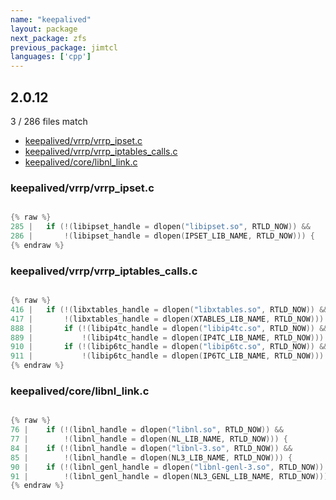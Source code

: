 ```yaml
---
name: "keepalived"
layout: package
next_package: zfs
previous_package: jimtcl
languages: ['cpp']
---
```

## 2.0.12
3 / 286 files match

 - [keepalived/vrrp/vrrp_ipset.c](#keepalivedvrrpvrrp_ipsetc)
 - [keepalived/vrrp/vrrp_iptables_calls.c](#keepalivedvrrpvrrp_iptables_callsc)
 - [keepalived/core/libnl_link.c](#keepalivedcorelibnl_linkc)

### keepalived/vrrp/vrrp_ipset.c

```cpp

{% raw %}
285 | 	if (!(libipset_handle = dlopen("libipset.so", RTLD_NOW)) &&
286 | 	    !(libipset_handle = dlopen(IPSET_LIB_NAME, RTLD_NOW))) {
{% endraw %}

```
### keepalived/vrrp/vrrp_iptables_calls.c

```cpp

{% raw %}
416 | 	if (!(libxtables_handle = dlopen("libxtables.so", RTLD_NOW)) &&
417 | 	    !(libxtables_handle = dlopen(XTABLES_LIB_NAME, RTLD_NOW))) {
888 | 		if (!(libip4tc_handle = dlopen("libip4tc.so", RTLD_NOW)) &&
889 | 		    !(libip4tc_handle = dlopen(IP4TC_LIB_NAME, RTLD_NOW))) {
910 | 		if (!(libip6tc_handle = dlopen("libip6tc.so", RTLD_NOW)) &&
911 | 		    !(libip6tc_handle = dlopen(IP6TC_LIB_NAME, RTLD_NOW))) {
{% endraw %}

```
### keepalived/core/libnl_link.c

```cpp

{% raw %}
76 | 	if (!(libnl_handle = dlopen("libnl.so", RTLD_NOW)) &&
77 | 	    !(libnl_handle = dlopen(NL_LIB_NAME, RTLD_NOW))) {
84 | 	if (!(libnl_handle = dlopen("libnl-3.so", RTLD_NOW)) &&
85 | 	    !(libnl_handle = dlopen(NL3_LIB_NAME, RTLD_NOW))) {
90 | 	if (!(libnl_genl_handle = dlopen("libnl-genl-3.so", RTLD_NOW)) &&
91 | 	    !(libnl_genl_handle = dlopen(NL3_GENL_LIB_NAME, RTLD_NOW))) {
{% endraw %}

```